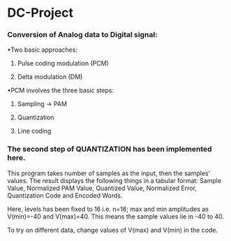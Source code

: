 # DC-Project

### Conversion of Analog data to Digital signal:

•Two basic approaches:

1. Pulse coding modulation (PCM)

2. Delta modulation (DM)

•PCM involves the three basic steps:

1. Sampling -> PAM

2. Quantization

3. Line coding

### The second step of QUANTIZATION has been implemented here.

This program takes number of samples as the input, then the samples' values. The result displays the following things in a tabular format: Sample Value, Normalized PAM Value, Quantized Value, Normalized Error, Quantization Code and Encoded Words.

Here, levels has been fixed to 16 i.e. n=16; max and min amplitudes as V(min)=-40 and V(max)=40. This means the sample values lie in -40 to 40.

To try on different data, change values of V(max) and V(min) in the code.
